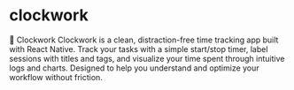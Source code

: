 # clockwork
📌 Clockwork  Clockwork is a clean, distraction-free time tracking app built with React Native.  Track your tasks with a simple start/stop timer, label sessions with titles and tags, and visualize your time spent through intuitive logs and charts. Designed to help you understand and optimize your workflow without friction.
